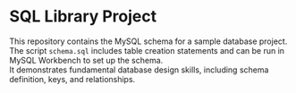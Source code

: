 # SQL Library Project

This repository contains the MySQL schema for a sample database project.  
The script `schema.sql` includes table creation statements and can be run in MySQL Workbench to set up the schema.  
It demonstrates fundamental database design skills, including schema definition, keys, and relationships.  
